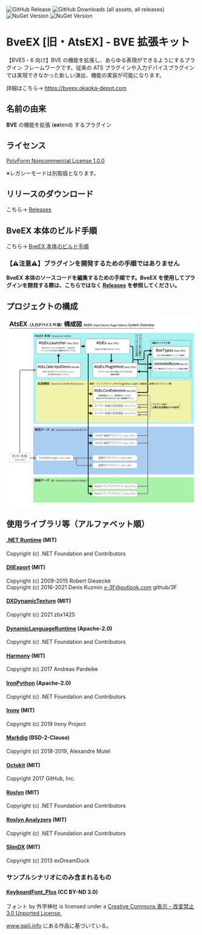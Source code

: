 ![GitHub Release](https://img.shields.io/github/v/release/automatic9045/BveEX?include_prereleases&display_name=release) ![GitHub Downloads (all assets, all releases)](https://img.shields.io/github/downloads/automatic9045/BveEX/total) ![NuGet Version](https://img.shields.io/nuget/vpre/BveEx.PluginHost?logo=nuget&label=nuget%20(BveEx.PluginHost)) ![NuGet Version](https://img.shields.io/nuget/vpre/BveEx.CoreExtensions?logo=nuget&label=nuget%20(BveEx.CoreExtensions))

# BveEX [旧・AtsEX] - BVE 拡張キット
【BVE5・6 向け】BVE の機能を拡張し、あらゆる表現ができるようにするプラグイン フレームワークです。従来の ATS プラグインや入力デバイスプラグインでは実現できなかった新しい演出、機能の実装が可能になります。

詳細はこちら→ https://bveex.okaoka-depot.com

## 名前の由来
**BVE** の機能を拡張 (**ex**tend) するプラグイン

## ライセンス
[PolyForm Noncommercial License 1.0.0](LICENSE.md)

※レガシーモードは別取扱となります。

## リリースのダウンロード
こちら→ [Releases](https://github.com/automatic9045/BveEX/releases)

## BveEX 本体のビルド手順
こちら→ [BveEX 本体のビルド手順](HowToBuild.md)

### 【⚠️注意⚠️】プラグインを開発するための手順ではありません
**BveEX 本体のソースコードを編集するための手順です。BveEX を使用してプラグインを開発する際は、こちらではなく [Releases](https://github.com/automatic9045/BveEX/releases) を参照してください。**

## プロジェクトの構成
![BveEX 構成図](SystemOverview.InputDevice.svg)

## 使用ライブラリ等（アルファベット順）
#### [.NET Runtime](https://github.com/dotnet/runtime) (MIT)
Copyright (c) .NET Foundation and Contributors

#### [DllExport](https://github.com/3F/DllExport) (MIT)
Copyright (c) 2009-2015  Robert Giesecke  
Copyright (c) 2016-2021  Denis Kuzmin <x-3F@outlook.com> github/3F

#### [DXDynamicTexture](https://github.com/zbx1425/DXDynamicTexture) (MIT)
Copyright (c) 2021 zbx1425

#### [DynamicLanguageRuntime](https://github.com/IronLanguages/dlr) (Apache-2.0)
Copyright (c) .NET Foundation and Contributors

#### [Harmony](https://github.com/pardeike/Harmony) (MIT)
Copyright (c) 2017  Andreas Pardeike

#### [IronPython](https://ironpython.net/) (Apache-2.0)
Copyright (c) .NET Foundation and Contributors

#### [Irony](https://github.com/IronyProject/Irony) (MIT)
Copyright (c) 2019 Irony Project

#### [Markdig](https://github.com/xoofx/markdig) (BSD-2-Clause)
Copyright (c) 2018-2019, Alexandre Mutel

#### [Octokit](https://github.com/octokit/octokit.net) (MIT)
Copyright 2017 GitHub, Inc.

#### [Roslyn](https://github.com/dotnet/roslyn) (MIT)
Copyright (c) .NET Foundation and Contributors

#### [Roslyn Analyzers](https://github.com/dotnet/roslyn-analyzers) (MIT)
Copyright (c) .NET Foundation and Contributors

#### [SlimDX](https://www.nuget.org/packages/SlimDX/) (MIT)
Copyright (c) 2013  exDreamDuck

### サンプルシナリオにのみ含まれるもの
#### [KeyboardFont_Plus](http://www.gaiji.info/) (CC BY-ND 3.0)
フォント by 外字神社 is licensed under a [Creative Commons 表示 - 改変禁止 3.0 Unported License.](http://creativecommons.org/licenses/by-nd/3.0/)

www.gaiji.info にある作品に基づいている。

